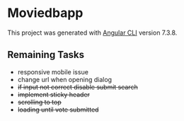# Moviedbapp

This project was generated with [Angular CLI](https://github.com/angular/angular-cli) version 7.3.8.

## Remaining Tasks

- responsive mobile issue
- change url when opening dialog 
- ~~if input not correct disable submit search~~
- ~~implement sticky header~~
- ~~scrolling to top~~
- ~~loading until vote submitted~~